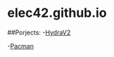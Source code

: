 # elec42.github.io

##Porjects:
-[HydraV2](https://github.com/Elec42/hydraV2)

-[Pacman](https://github.com/Elec42/Pacman_Game)
